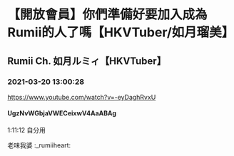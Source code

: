 # 【開放會員】你們準備好要加入成為Rumii的人了嗎【HKVTuber/如月瑠美】
## Rumii Ch. 如月ルミィ【HKVTuber】
### 2021-03-20 13:00:28
https://www.youtube.com/watch?v=-eyDaghRvxU
#### UgzNvWGbjaVWECeixwV4AaABAg
1:11:12 自分用



老味我婆 :_rumiiheart:

